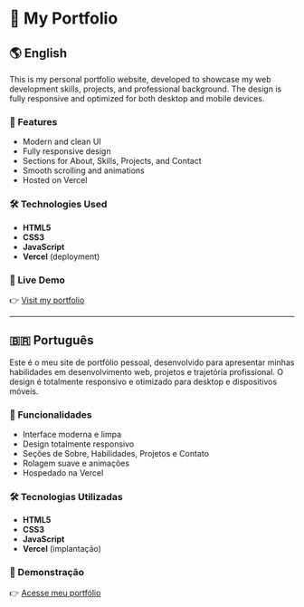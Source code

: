 # 💼 My Portfolio

## 🌎 English

This is my personal portfolio website, developed to showcase my web development skills, projects, and professional background. The design is fully responsive and optimized for both desktop and mobile devices.

### 🚀 Features
- Modern and clean UI  
- Fully responsive design  
- Sections for About, Skills, Projects, and Contact  
- Smooth scrolling and animations  
- Hosted on Vercel

### 🛠️ Technologies Used
- **HTML5**
- **CSS3**
- **JavaScript**
- **Vercel** (deployment)

### 🔗 Live Demo
👉 [Visit my portfolio](https://portfolio-pitergomes.vercel.app/)

---

## 🇧🇷 Português

Este é o meu site de portfólio pessoal, desenvolvido para apresentar minhas habilidades em desenvolvimento web, projetos e trajetória profissional. O design é totalmente responsivo e otimizado para desktop e dispositivos móveis.

### 🚀 Funcionalidades
- Interface moderna e limpa  
- Design totalmente responsivo  
- Seções de Sobre, Habilidades, Projetos e Contato  
- Rolagem suave e animações  
- Hospedado na Vercel

### 🛠️ Tecnologias Utilizadas
- **HTML5**
- **CSS3**
- **JavaScript**
- **Vercel** (implantação)

### 🔗 Demonstração
👉 [Acesse meu portfólio](https://portfolio-pitergomes.vercel.app/)

